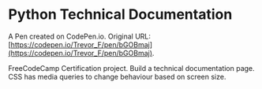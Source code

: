 # Python Technical Documentation

A Pen created on CodePen.io. 
Original URL: [https://codepen.io/Trevor_F/pen/bGOBmaj](https://codepen.io/Trevor_F/pen/bGOBmaj).

FreeCodeCamp Certification project.
Build a technical documentation page.  CSS has media queries to change behaviour based on screen size.